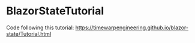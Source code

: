 # BlazorStateTutorial
Code following this tutorial: https://timewarpengineering.github.io/blazor-state/Tutorial.html
